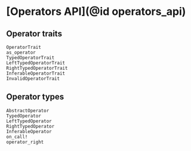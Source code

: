 # [Operators API](@id operators_api)

## Operator traits

```@docs
OperatorTrait
as_operator
TypedOperatorTrait
LeftTypedOperatorTrait
RightTypedOperatorTrait
InferableOperatorTrait
InvalidOperatorTrait
```


## Operator types

```@docs
AbstractOperator
TypedOperator
LeftTypedOperator
RightTypedOperator
InferableOperator
on_call!
operator_right
```
